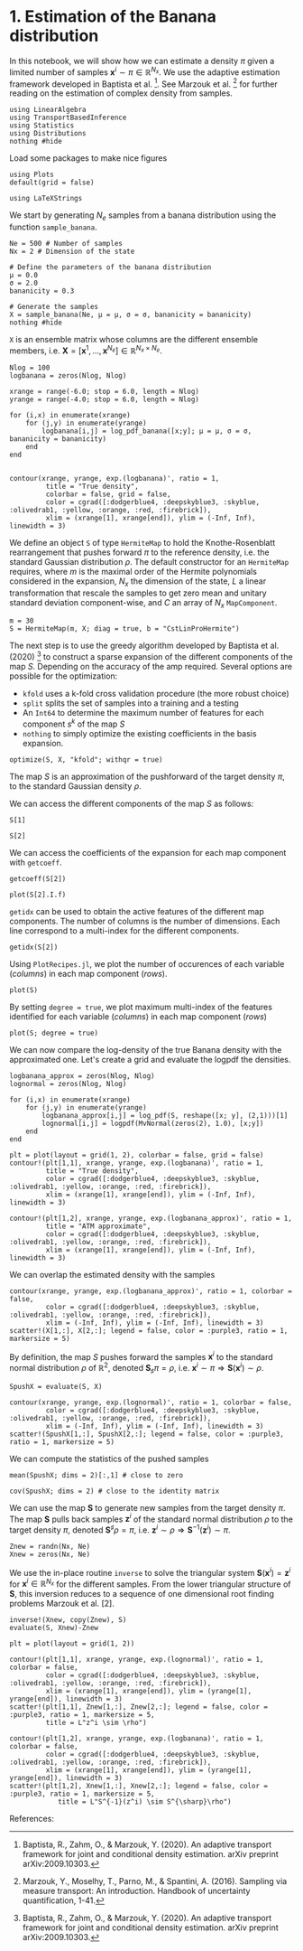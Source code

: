 # 1. Estimation of the Banana distribution

In this notebook, we will show how we can estimate a density $\pi$ given a limited number of samples $\boldsymbol{x}^i \sim \pi \in \mathbb{R}^{N_x}$. We use the adaptive estimation framework developed in Baptista et al. [^1]. See Marzouk et al. [^2] for further reading on the estimation of complex density from samples.



```@example 1.-Estimation-of-the-Banana-distribution
using LinearAlgebra
using TransportBasedInference
using Statistics
using Distributions
nothing #hide
```

Load some packages to make nice figures

```@example 1.-Estimation-of-the-Banana-distribution
using Plots
default(grid = false)

using LaTeXStrings
```

We start by generating $N_e$ samples from a banana distribution using the function `sample_banana`.

```@example 1.-Estimation-of-the-Banana-distribution
Ne = 500 # Number of samples
Nx = 2 # Dimension of the state

# Define the parameters of the banana distribution
μ = 0.0
σ = 2.0
bananicity = 0.3

# Generate the samples
X = sample_banana(Ne, μ = μ, σ = σ, bananicity = bananicity)
nothing #hide
```

`X` is an ensemble matrix whose columns are the different ensemble members, i.e. $\boldsymbol{X} =
\left[ \boldsymbol{x}^1, \ldots, \boldsymbol{x}^{N_e} \right]  \in \mathbb{R}^{N_x \times N_e}$.

```@example 1.-Estimation-of-the-Banana-distribution
Nlog = 100
logbanana = zeros(Nlog, Nlog)

xrange = range(-6.0; stop = 6.0, length = Nlog)
yrange = range(-4.0; stop = 6.0, length = Nlog)

for (i,x) in enumerate(xrange)
    for (j,y) in enumerate(yrange)
        logbanana[i,j] = log_pdf_banana([x;y]; μ = μ, σ = σ, bananicity = bananicity)
    end
end


contour(xrange, yrange, exp.(logbanana)', ratio = 1,
         title = "True density",
         colorbar = false, grid = false,
         color = cgrad([:dodgerblue4, :deepskyblue3, :skyblue, :olivedrab1, :yellow, :orange, :red, :firebrick]),
         xlim = (xrange[1], xrange[end]), ylim = (-Inf, Inf), linewidth = 3)
```

We define an object `S` of  type `HermiteMap` to hold the Knothe-Rosenblatt rearrangement that pushes forward $\pi$ to the reference density, i.e. the standard Gaussian distribution $\rho$.
The default constructor for an `HermiteMap` requires, where $m$ is the maximal order of the Hermite polynomials considered in the expansion, $N_x$ the dimension of the state, $L$ a linear transformation that rescale the samples to get zero mean and unitary standard deviation component-wise, and $C$ an array of $N_x$ `MapComponent`.

```@example 1.-Estimation-of-the-Banana-distribution
m = 30
S = HermiteMap(m, X; diag = true, b = "CstLinProHermite")
```

The next step is to use the greedy algorithm developed by Baptista et al. (2020) [^1] to construct a sparse expansion of the different components of the map $S$. Depending on the accuracy of the amp required. Several options are possible for the optimization:
* `kfold` uses a k-fold cross validation procedure (the more robust choice)
* `split` splits the set of samples into a training and a testing
* An `Int64` to determine the maximum number of features for each component $s^k$ of the map $S$
* `nothing` to simply optimize the existing coefficients in the basis expansion.

```@example 1.-Estimation-of-the-Banana-distribution
optimize(S, X, "kfold"; withqr = true)
```

The map $S$ is an approximation of the pushforward of the target density $\pi$, to the standard Gaussian density $\rho$.

We can access the different components of the map $S$ as follows:

```@example 1.-Estimation-of-the-Banana-distribution
S[1]
```

```@example 1.-Estimation-of-the-Banana-distribution
S[2]
```

We can access the coefficients of the expansion for each map component with `getcoeff`.


```@example 1.-Estimation-of-the-Banana-distribution
getcoeff(S[2])
```


```@example 1.-Estimation-of-the-Banana-distribution
plot(S[2].I.f)
```

`getidx` can be used to obtain the active features of the different map components. The number of columns is the number of dimensions. Each line correspond to a multi-index for the different components.

```@example 1.-Estimation-of-the-Banana-distribution
getidx(S[2])
```

Using `PlotRecipes.jl`, we plot the number of occurences of each variable (*columns*) in each map component (*rows*).

```@example 1.-Estimation-of-the-Banana-distribution
plot(S)
```

By setting `degree = true`, we plot maximum multi-index of the features identified for each variable (*columns*) in each map component (*rows*)

```@example 1.-Estimation-of-the-Banana-distribution
plot(S; degree = true)
```

We can now compare the log-density of the true Banana density with the approximated one. Let's create a grid and evaluate the logpdf the densities.

```@example 1.-Estimation-of-the-Banana-distribution
logbanana_approx = zeros(Nlog, Nlog)
lognormal = zeros(Nlog, Nlog)

for (i,x) in enumerate(xrange)
    for (j,y) in enumerate(yrange)
        logbanana_approx[i,j] = log_pdf(S, reshape([x; y], (2,1)))[1]
        lognormal[i,j] = logpdf(MvNormal(zeros(2), 1.0), [x;y])
    end
end

plt = plot(layout = grid(1, 2), colorbar = false, grid = false)
contour!(plt[1,1], xrange, yrange, exp.(logbanana)', ratio = 1,
         title = "True density",
         color = cgrad([:dodgerblue4, :deepskyblue3, :skyblue, :olivedrab1, :yellow, :orange, :red, :firebrick]),
         xlim = (xrange[1], xrange[end]), ylim = (-Inf, Inf), linewidth = 3)

contour!(plt[1,2], xrange, yrange, exp.(logbanana_approx)', ratio = 1,
         title = "ATM approximate",
         color = cgrad([:dodgerblue4, :deepskyblue3, :skyblue, :olivedrab1, :yellow, :orange, :red, :firebrick]),
         xlim = (xrange[1], xrange[end]), ylim = (-Inf, Inf), linewidth = 3)
```

We can overlap the estimated density with the samples

```@example 1.-Estimation-of-the-Banana-distribution
contour(xrange, yrange, exp.(logbanana_approx)', ratio = 1, colorbar = false,
         color = cgrad([:dodgerblue4, :deepskyblue3, :skyblue, :olivedrab1, :yellow, :orange, :red, :firebrick]),
         xlim = (-Inf, Inf), ylim = (-Inf, Inf), linewidth = 3)
scatter!(X[1,:], X[2,:]; legend = false, color = :purple3, ratio = 1, markersize = 5)
```

By definition, the map $S$ pushes forward the samples $\boldsymbol{x}^i$ to the standard normal distribution $\rho$ of $\mathbb{R}^2$, denoted $\boldsymbol{S}_{\sharp} \pi = \rho$,  i.e. $\boldsymbol{x}^i \sim \pi \Rightarrow{} \boldsymbol{S}(\boldsymbol{x}^i) \sim \rho$.

```@example 1.-Estimation-of-the-Banana-distribution
SpushX = evaluate(S, X)

contour(xrange, yrange, exp.(lognormal)', ratio = 1, colorbar = false,
         color = cgrad([:dodgerblue4, :deepskyblue3, :skyblue, :olivedrab1, :yellow, :orange, :red, :firebrick]),
         xlim = (-Inf, Inf), ylim = (-Inf, Inf), linewidth = 3)
scatter!(SpushX[1,:], SpushX[2,:]; legend = false, color = :purple3, ratio = 1, markersize = 5)
```

We can compute the statistics of the pushed samples

```@example 1.-Estimation-of-the-Banana-distribution
mean(SpushX; dims = 2)[:,1] # close to zero
```

```@example 1.-Estimation-of-the-Banana-distribution
cov(SpushX; dims = 2) # close to the identity matrix
```

We can use the map $\boldsymbol{S}$ to generate new samples from the target density $\pi$. The map $\boldsymbol{S}$ pulls back  samples $\boldsymbol{z}^i$ of the standard normal distribution $\rho$ to the target density $\pi$, denoted $\boldsymbol{S}^{\sharp} \rho = \pi$, i.e. $\boldsymbol{z}^i \sim \rho \Rightarrow{} \boldsymbol{S}^{-1}(\boldsymbol{z}^i) \sim \pi$.

```@example 1.-Estimation-of-the-Banana-distribution
Znew = randn(Nx, Ne)
Xnew = zeros(Nx, Ne)
```

We use the in-place routine `inverse` to solve the triangular system $\boldsymbol{S}(\boldsymbol{x}^i) = \boldsymbol{z}^i$ for $\boldsymbol{x}^i \in \mathbb{R}^{N_x}$ for the different samples. From the lower triangular structure of $\boldsymbol{S}$, this inversion reduces to a sequence of one dimensional root finding problems Marzouk et al. [2].

```@example 1.-Estimation-of-the-Banana-distribution
inverse!(Xnew, copy(Znew), S)
evaluate(S, Xnew)-Znew
```

```@example 1.-Estimation-of-the-Banana-distribution
plt = plot(layout = grid(1, 2))

contour!(plt[1,1], xrange, yrange, exp.(lognormal)', ratio = 1, colorbar = false,
         color = cgrad([:dodgerblue4, :deepskyblue3, :skyblue, :olivedrab1, :yellow, :orange, :red, :firebrick]),
         xlim = (xrange[1], xrange[end]), ylim = (yrange[1], yrange[end]), linewidth = 3)
scatter!(plt[1,1], Znew[1,:], Znew[2,:]; legend = false, color = :purple3, ratio = 1, markersize = 5,
         title = L"z^i \sim \rho")

contour!(plt[1,2], xrange, yrange, exp.(logbanana)', ratio = 1, colorbar = false,
         color = cgrad([:dodgerblue4, :deepskyblue3, :skyblue, :olivedrab1, :yellow, :orange, :red, :firebrick]),
         xlim = (xrange[1], xrange[end]), ylim = (yrange[1], yrange[end]), linewidth = 3)
scatter!(plt[1,2], Xnew[1,:], Xnew[2,:]; legend = false, color = :purple3, ratio = 1, markersize = 5,
            title = L"S^{-1}(z^i) \sim S^{\sharp}\rho")
```

References:

[^1]: Baptista, R., Zahm, O., & Marzouk, Y. (2020). An adaptive transport framework for joint and conditional density estimation. arXiv preprint arXiv:2009.10303.

[^2]: Marzouk, Y., Moselhy, T., Parno, M., & Spantini, A. (2016). Sampling via measure transport: An introduction. Handbook of uncertainty quantification, 1-41.

